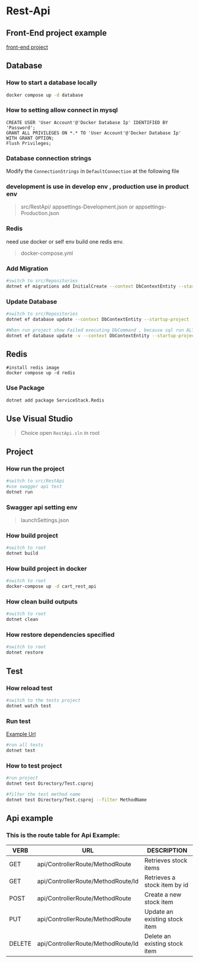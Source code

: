 # Rest-Api

## Front-End project example

[front-end project](https://github.com/bossjien26/webpack-vue)

## Database

### How to start a database locally

```sh
docker compose up -d database
```

### How to setting allow connect in mysql

```mysql
CREATE USER 'User Account'@'Docker Database Ip' IDENTIFIED BY 'Password';
GRANT ALL PRIVILEGES ON *.* TO 'User Account'@'Docker Database Ip' WITH GRANT OPTION;
Flush Privileges;
```

### Database connection strings

Modify the `ConnectionStrings` in `DefaultConnection` at the following file

### development is use in develop env , production use in product env

> src/RestApi/ appsettings-Development.json  or appsettings-Production.json

### Redis

need use docker or self env build one redis env.

> docker-compose.yml

### Add Migration

```sh
#switch to src/Repositories
dotnet ef migrations add InitialCreate --context DbContextEntity --startup-project ../RestApi
```

### Update Database

```sh
#switch to src/Repositories
dotnet ef database update --context DbContextEntity --startup-project ../RestApi

#When run project show Failed executing DbCommand , because sql run ALTER DATABASE CURRENT COLLATE Chinese_Taiwan_Stroke_CI_AS , so need repeat update database.
dotnet ef database update -v --context DbContextEntity --startup-project ../RestApi
```

## Redis

```shell
#install redis image
docker compose up -d redis
```

### Use Package

```sh
dotnet add package ServiceStack.Redis
```

## Use Visual Studio

> Choice open `RestApi.sln` in root

## Project

### How run the project

```sh
#switch to src/RestApi
#use swagger api test
dotnet run
```

### Swagger api setting env

> launchSettings.json

### How build project

```sh
#switch to root
dotnet build
```

### How build project in docker

```sh
#switch to root 
docker-compose up -d cart_rest_api
```

### How clean build outputs

```sh
#switch to root
dotnet clean
```

### How restore dependencies specified

```sh
#switch to root
dotnet restore
```

###

## Test

### How reload test

```sh
#switch to the tests project
dotnet watch test
```

### Run test

[Example Url](https://docs.microsoft.com/en-us/dotnet/core/testing/selective-unit-tests?pivots=mstest)

```sh
#run all tests
dotnet test
```

### How to test project

```sh
#run project
dotnet test Directory/Test.csproj
```

```sh
#filter the test method name
dotnet test Directory/Test.csproj --filter MethodName
```

## Api example

### This is the route table for Api Example:

| VERB   | URL                                | DESCRIPTION                   |
| ------ | ---------------------------------- | ----------------------------- |
| GET    | api/ControllerRoute/MethodRoute    | Retrieves stock items         |
| GET    | api/ControllerRoute/MethodRoute/Id | Retrieves a stock item by id  |
| POST   | api/ControllerRoute/MethodRoute    | Create a new stock item       |
| PUT    | api/ControllerRoute/MethodRoute    | Update an existing stock item |
| DELETE | api/ControllerRoute/MethodRoute/Id | Delete an existing stock item |
